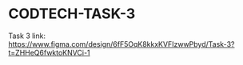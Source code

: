 # CODTECH-TASK-3

Task 3 link: https://www.figma.com/design/6fF5OqK8kkxKVFIzwwPbyd/Task-3?t=ZHHeQ6fwktoKNVCi-1
